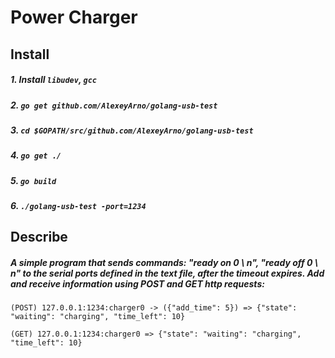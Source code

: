 # Power Charger

## Install
##### 1. Install `libudev`, `gcc`
##### 2. `go get github.com/AlexeyArno/golang-usb-test`
##### 3. `cd $GOPATH/src/github.com/AlexeyArno/golang-usb-test`
##### 4. `go get ./`
##### 5. `go build`
##### 6. `./golang-usb-test -port=1234`
## Describe

##### A simple program that sends commands: "ready on 0 \ n", "ready off 0 \ n" to the serial ports defined in the text file, after the timeout expires. Add and receive information using POST and GET http requests:

```(POST) 127.0.0.1:1234:charger0 -> ({"add_time": 5}) => {"state": "waiting": "charging", "time_left": 10}```

```(GET) 127.0.0.1:1234:charger0 => {"state": "waiting": "charging", "time_left": 10}```